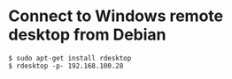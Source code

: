 # Connect to Windows remote desktop from Debian

	$ sudo apt-get install rdesktop
	$ rdesktop -p- 192.168.100.28
